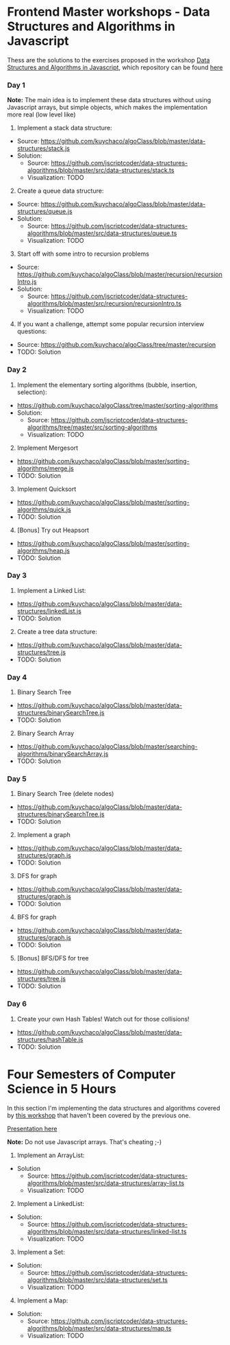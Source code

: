 # Frontend Master workshops - Data Structures and Algorithms in Javascript
Thess are the solutions to the exercises proposed in the workshop [Data Structures and Algorithms in Javascript](https://frontendmasters.com/courses/data-structures-algorithms/), which repository can be found [here](https://github.com/kuychaco/algoClass)

### Day 1

**Note:** The main idea is to implement these data structures without using Javascript arrays, but simple objects, which makes the implementation more real (low level like)

1. Implement a stack data structure:
  - Source: https://github.com/kuychaco/algoClass/blob/master/data-structures/stack.js
  - Solution:
    - Source: https://github.com/jscriptcoder/data-structures-algorithms/blob/master/src/data-structures/stack.ts
    - Visualization: TODO
2. Create a queue data structure:
  - Source: https://github.com/kuychaco/algoClass/blob/master/data-structures/queue.js
  - Solution:
    - Source: https://github.com/jscriptcoder/data-structures-algorithms/blob/master/src/data-structures/queue.ts
    - Visualization: TODO
3. Start off with some intro to recursion problems
  - Source: https://github.com/kuychaco/algoClass/blob/master/recursion/recursionIntro.js
  - Solution:
    - Source: https://github.com/jscriptcoder/data-structures-algorithms/blob/master/src/recursion/recursionIntro.ts
    - Visualization: TODO
4. If you want a challenge, attempt some popular recursion interview questions:
  - Source: https://github.com/kuychaco/algoClass/tree/master/recursion
  - TODO: Solution

### Day 2
1. Implement the elementary sorting algorithms (bubble, insertion, selection):
  - https://github.com/kuychaco/algoClass/tree/master/sorting-algorithms
  - Solution:
    - Source: https://github.com/jscriptcoder/data-structures-algorithms/tree/master/src/sorting-algorithms
    - Visualization: TODO
2. Implement Mergesort
  - https://github.com/kuychaco/algoClass/blob/master/sorting-algorithms/merge.js
  - TODO: Solution
3. Implement Quicksort
  - https://github.com/kuychaco/algoClass/blob/master/sorting-algorithms/quick.js
  - TODO: Solution
4. [Bonus] Try out Heapsort
  - https://github.com/kuychaco/algoClass/blob/master/sorting-algorithms/heap.js
  - TODO: Solution

### Day 3
1. Implement a Linked List:
  - https://github.com/kuychaco/algoClass/blob/master/data-structures/linkedList.js
  - TODO: Solution
2. Create a tree data structure:
  - https://github.com/kuychaco/algoClass/blob/master/data-structures/tree.js
  - TODO: Solution

### Day 4
1. Binary Search Tree
  - https://github.com/kuychaco/algoClass/blob/master/data-structures/binarySearchTree.js
  - TODO: Solution
2. Binary Search Array
  - https://github.com/kuychaco/algoClass/blob/master/searching-algorithms/binarySearchArray.js
  - TODO: Solution

### Day 5
1. Binary Search Tree (delete nodes)
  - https://github.com/kuychaco/algoClass/blob/master/data-structures/binarySearchTree.js
  - TODO: Solution
2. Implement a graph
  - https://github.com/kuychaco/algoClass/blob/master/data-structures/graph.js
  - TODO: Solution
3. DFS for graph
  - https://github.com/kuychaco/algoClass/blob/master/data-structures/graph.js
  - TODO: Solution
4. BFS for graph
  - https://github.com/kuychaco/algoClass/blob/master/data-structures/graph.js
  - TODO: Solution
5. [Bonus] BFS/DFS for tree
  - https://github.com/kuychaco/algoClass/blob/master/data-structures/tree.js
  - TODO: Solution

### Day 6
1. Create your own Hash Tables! Watch out for those collisions!
  - https://github.com/kuychaco/algoClass/blob/master/data-structures/hashTable.js
  - TODO: Solution

# Four Semesters of Computer Science in 5 Hours
In this section I'm implementing the data structures and algorithms covered by [this workshop](https://frontendmasters.com/courses/computer-science/) that haven't been covered by the previous one.

[Presentation here](http://btholt.github.io/four-semesters-of-cs/)

**Note:** Do not use Javascript arrays. That's cheating ;-)

1. Implement an ArrayList:
  - Solution
    - Source: https://github.com/jscriptcoder/data-structures-algorithms/blob/master/src/data-structures/array-list.ts
    - Visualization: TODO

2. Implement a LinkedList:
  - Solution:
    - Source: https://github.com/jscriptcoder/data-structures-algorithms/blob/master/src/data-structures/linked-list.ts
    - Visualization: TODO

3. Implement a Set:
  - Solution:
    - Source: https://github.com/jscriptcoder/data-structures-algorithms/blob/master/src/data-structures/set.ts
    - Visualization: TODO

4. Implement a Map:
  - Solution:
    - Source: https://github.com/jscriptcoder/data-structures-algorithms/blob/master/src/data-structures/map.ts
    - Visualization: TODO
